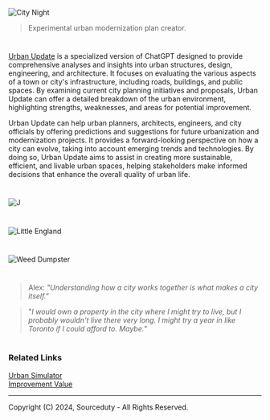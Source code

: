 ![City Night](https://github.com/user-attachments/assets/4eccc455-97e1-4057-932b-d4b2e243654b)

> Experimental urban modernization plan creator.

#

[Urban Update](https://chatgpt.com/g/g-87Dl1RabQ-urban-update) is a specialized version of ChatGPT designed to provide comprehensive analyses and insights into urban structures, design, engineering, and architecture. It focuses on evaluating the various aspects of a town or city's infrastructure, including roads, buildings, and public spaces. By examining current city planning initiatives and proposals, Urban Update can offer a detailed breakdown of the urban environment, highlighting strengths, weaknesses, and areas for potential improvement.

Urban Update can help urban planners, architects, engineers, and city officials by offering predictions and suggestions for future urbanization and modernization projects. It provides a forward-looking perspective on how a city can evolve, taking into account emerging trends and technologies. By doing so, Urban Update aims to assist in creating more sustainable, efficient, and livable urban spaces, helping stakeholders make informed decisions that enhance the overall quality of urban life.

#

![J](https://github.com/user-attachments/assets/0da55b89-b0c2-48d6-ba48-b49f61f41fef)
#
![Little England](https://github.com/sourceduty/Urban_Update/assets/123030236/fc35d401-b6fb-4da5-897d-03184b4e20ea)
#
![Weed Dumpster](https://github.com/user-attachments/assets/418321db-e10d-48d5-a53b-c401619e34f0)

#

> Alex: *"Understanding how a city works together is what makes a city itself."*

> "*I would own a property in the city where I might try to live, but I probably wouldn't live there very long. I might try a year in like Toronto if I could afford to. Maybe.*"

#
### Related Links

[Urban Simulator](https://chatgpt.com/g/g-XQ2wkdcXL-urban-simulator)
<br>
[Improvement Value](https://github.com/sourceduty/Improvement_Value)

***
Copyright (C) 2024, Sourceduty - All Rights Reserved.
